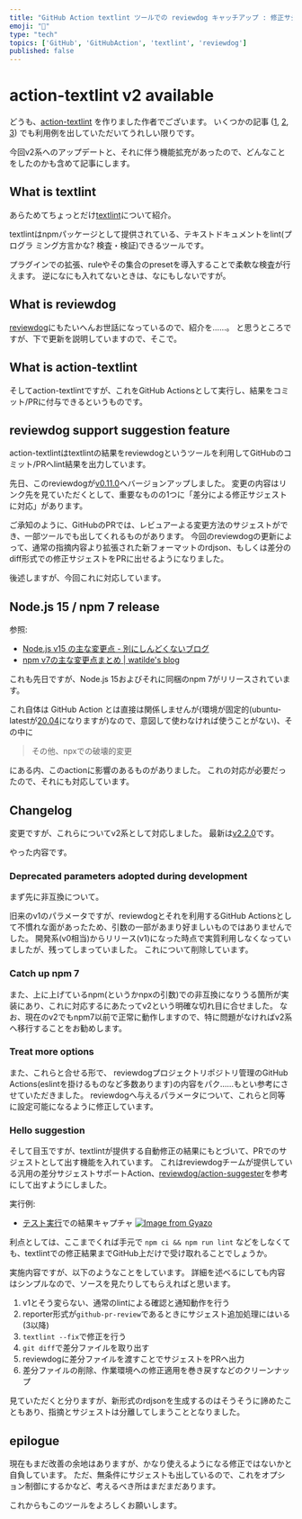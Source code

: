 ```yaml
---
title: "GitHub Action textlint ツールでの reviewdog キャッチアップ : 修正サジェスト"
emoji: "🐶"
type: "tech" 
topics: ['GitHub', 'GitHubAction', 'textlint', 'reviewdog']
published: false
---
```

# action-textlint v2 available

どうも、[action-textlint](https://github.com/tsuyoshicho/action-textlint) を作りました作者でございます。 いくつかの記事 ([1](https://zenn.dev/serima/articles/4dac7baf0b9377b0b58b), [2](https://zenn.dev/srz_zumix/articles/cb21af1a86fc01cb829d), [3](https://zenn.dev/srz_zumix/articles/9404b45e22cdf0f65ddd)) でも利用例を出していただいてうれしい限りです。

今回v2系へのアップデートと、それに伴う機能拡充があったので、どんなことをしたのかも含めて記事にします。

## What is textlint

あらためてちょっとだけ[textlint](https://github.com/textlint/textlint)について紹介。

textlintはnpmパッケージとして提供されている、テキストドキュメントをlint(プログラ
ミング方言かな? 検査・検証)できるツールです。

プラグインでの拡張、ruleやその集合のpresetを導入することで柔軟な検査が行えます。
逆になにも入れてないときは、なにもしないですが。

## What is reviewdog

[reviewdog](https://github.com/reviewdog/reviewdog)にもたいへんお世話になっているので、紹介を……。
と思うところですが、下で更新を説明していますので、そこで。

## What is action-textlint

そしてaction-textlintですが、これをGitHub Actionsとして実行し、結果をコミット/PRに付与できるというものです。

## reviewdog support suggestion feature

action-textlintはtextlintの結果をreviewdogというツールを利用してGitHubのコミット/PRへlint結果を出力しています。

先日、このreviewdogが[v0.11.0](https://github.com/reviewdog/reviewdog/releases/tag/v0.11.0)へバージョンアップしました。
変更の内容はリンク先を見ていただくとして、重要なものの1つに「差分による修正サジェストに対応」があります。

ご承知のように、GitHubのPRでは、レビュアーよる変更方法のサジェストができ、一部ツールでも出してくれるものがあります。
今回のreviewdogの更新によって、通常の指摘内容より拡張された新フォーマットのrdjson、もしくは差分のdiff形式での修正サジェストをPRに出せるようになりました。

後述しますが、今回これに対応しています。

## Node.js 15 / npm 7 release

参照:

- [Node\.js v15 の主な変更点 \- 別にしんどくないブログ](https://shisama.hatenablog.com/entry/2020/10/21/004612)
- [npm v7の主な変更点まとめ \| watilde's blog](https://blog.watilde.com/2020/10/14/npm-v7%E3%81%AE%E4%B8%BB%E3%81%AA%E5%A4%89%E6%9B%B4%E7%82%B9%E3%81%BE%E3%81%A8%E3%82%81/)

これも先日ですが、Node.js 15およびそれに同梱のnpm 7がリリースされています。

これ自体は GitHub Action とは直接は関係しませんが(環境が固定的(ubuntu-latestが[20.04](https://github.blog/changelog/2020-10-29-github-actions-ubuntu-latest-workflows-will-use-ubuntu-20-04/)になりますが)なので、意図して使わなければ使うことがない)、その中に

> その他、npxでの破壊的変更

にある内、このactionに影響のあるものがありました。
これの対応が必要だったので、それにも対応しています。

## Changelog

変更ですが、これらについてv2系として対応しました。
最新は[v2.2.0](https://github.com/tsuyoshicho/action-textlint/releases/tag/v2.2.0)です。

やった内容です。

### Deprecated parameters adopted during development

まず先に非互換について。

旧来のv1のパラメータですが、reviewdogとそれを利用するGitHub Actionsとして不慣れな面があったため、引数の一部があまり好ましいものではありませんでした。
開発系(v0相当)からリリース(v1)になった時点で実質利用しなくなっていましたが、残ってしまっていました。
これについて削除しています。

### Catch up npm 7

また、上に上げているnpm(というかnpxの引数)での非互換になりうる箇所が実装にあり、これに対応するにあたってv2という明確な切れ目に合せました。
なお、現在のv2でもnpm7以前で正常に動作しますので、特に問題がなければv2系へ移行することをお勧めします。

### Treat more options

また、これらと合せる形で、 reviewdogプロジェクトリポジトリ管理のGitHub Actions(eslintを掛けるものなど多数あります)の内容をパク……もとい参考にさせていただきました。
reviewdogへ与えるパラメータについて、これらと同等に設定可能になるように修正しています。

### Hello suggestion

そして目玉ですが、textlintが提供する自動修正の結果にもとづいて、PRでのサジェストとして出す機能を入れています。
これはreviewdogチームが提供している汎用の差分サジェストサポートAction、[reviewdog/action-suggester](https://github.com/reviewdog/action-suggester)を参考にして出すようにしました。

実行例:

- [テスト実行](https://github.com/tsuyoshicho/action-test-repo/pull/3)での結果キャプチャ
  [![Image from Gyazo](https://i.gyazo.com/77649ba3fb4087667bad2e0079404df6.png)](https://gyazo.com/77649ba3fb4087667bad2e0079404df6)

利点としては、ここまでくれば手元で `npm ci && npm run lint` などをしなくても、textlintでの修正結果までGitHub上だけで受け取れることでしょうか。

実施内容ですが、以下のようなことをしています。
詳細を述べるにしても内容はシンプルなので、ソースを見たりしてもらえればと思います。

1. v1とそう変らない、通常のlintによる確認と通知動作を行う
2. reporter形式が`github-pr-review`であるときにサジェスト追加処理にはいる(3以降)
3. `textlint --fix`で修正を行う
4. `git diff`で差分ファイルを取り出す
5. reviewdogに差分ファイルを渡すことでサジェストをPRへ出力
6. 差分ファイルの削除、作業環境への修正適用を巻き戻すなどのクリーンナップ

見ていただくと分りますが、新形式のrdjsonを生成するのはそうそうに諦めたこともあり、指摘とサジェストは分離してしまうこととなりました。

## epilogue

現在もまだ改善の余地はありますが、かなり使えるようになる修正ではないかと自負しています。
ただ、無条件にサジェストも出しているので、これをオプション制御にするかなど、考えるべき所はまだまだあります。

これからもこのツールをよろしくお願いします。
